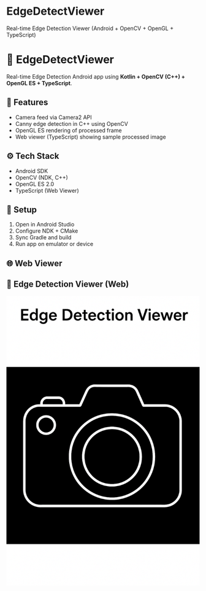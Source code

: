 # EdgeDetectViewer
Real-time Edge Detection Viewer (Android + OpenCV + OpenGL + TypeScript)
# 🧠 EdgeDetectViewer

Real-time Edge Detection Android app using **Kotlin + OpenCV (C++) + OpenGL ES + TypeScript**.

## 📱 Features
- Camera feed via Camera2 API
- Canny edge detection in C++ using OpenCV
- OpenGL ES rendering of processed frame
- Web viewer (TypeScript) showing sample processed image

## ⚙️ Tech Stack
- Android SDK
- OpenCV (NDK, C++)
- OpenGL ES 2.0
- TypeScript (Web Viewer)

## 🚀 Setup
1. Open in Android Studio
2. Configure NDK + CMake
3. Sync Gradle and build
4. Run app on emulator or device

## 🌐 Web Viewer

## 🧠 Edge Detection Viewer (Web)
![Web Viewer Screenshot](./web/android_screenshot.png)

